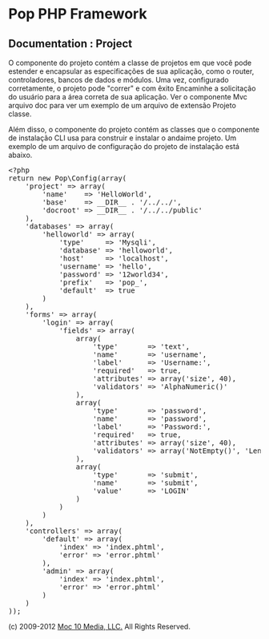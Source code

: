 Pop PHP Framework
=================

Documentation : Project
-----------------------

O componente do projeto contém a classe de projetos em que você pode estender e encapsular as especificações de sua aplicação, como o router, controladores, bancos de dados e módulos. Uma vez, configurado corretamente, o projeto pode "correr" e com êxito Encaminhe a solicitação do usuário para a área correta de sua aplicação. Ver o componente Mvc arquivo doc para ver um exemplo de um arquivo de extensão Projeto classe.


Além disso, o componente do projeto contém as classes que o componente de instalação CLI usa para construir e instalar o andaime projeto. Um exemplo de um arquivo de configuração do projeto de instalação está abaixo.


<pre>
&lt;?php
return new Pop\Config(array(
    'project' => array(
        'name'    => 'HelloWorld',
        'base'    => __DIR__ . '/../../',
        'docroot' => __DIR__ . '/../../public'
    ),
    'databases' => array(
        'helloworld' => array(
            'type'     => 'Mysqli',
            'database' => 'helloworld',
            'host'     => 'localhost',
            'username' => 'hello',
            'password' => '12world34',
            'prefix'   => 'pop_',
            'default'  => true
        )
    ),
    'forms' => array(
        'login' => array(
            'fields' => array(
                array(
                    'type'       => 'text',
                    'name'       => 'username',
                    'label'      => 'Username:',
                    'required'   => true,
                    'attributes' => array('size', 40),
                    'validators' => 'AlphaNumeric()'
                ),
                array(
                    'type'       => 'password',
                    'name'       => 'password',
                    'label'      => 'Password:',
                    'required'   => true,
                    'attributes' => array('size', 40),
                    'validators' => array('NotEmpty()', 'LengthGt(6)')
                ),
                array(
                    'type'       => 'submit',
                    'name'       => 'submit',
                    'value'      => 'LOGIN'
                )
            )
        )
    ),
    'controllers' => array(
        'default' => array(
            'index' => 'index.phtml',
            'error' => 'error.phtml'
        ),
        'admin' => array(
            'index' => 'index.phtml',
            'error' => 'error.phtml'
        )
    )
));
</pre>

(c) 2009-2012 [Moc 10 Media, LLC.](http://www.moc10media.com) All Rights Reserved.
